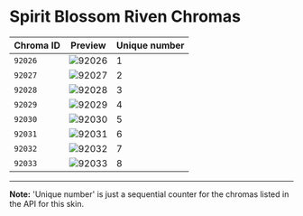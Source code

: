 # Spirit Blossom Riven Chromas

| Chroma ID | Preview | Unique number |
|---|---|---|
| `92026` | ![92026](https://raw.communitydragon.org/latest/plugins/rcp-be-lol-game-data/global/default/v1/champion-chroma-images/92/92026.png) | 1 |
| `92027` | ![92027](https://raw.communitydragon.org/latest/plugins/rcp-be-lol-game-data/global/default/v1/champion-chroma-images/92/92027.png) | 2 |
| `92028` | ![92028](https://raw.communitydragon.org/latest/plugins/rcp-be-lol-game-data/global/default/v1/champion-chroma-images/92/92028.png) | 3 |
| `92029` | ![92029](https://raw.communitydragon.org/latest/plugins/rcp-be-lol-game-data/global/default/v1/champion-chroma-images/92/92029.png) | 4 |
| `92030` | ![92030](https://raw.communitydragon.org/latest/plugins/rcp-be-lol-game-data/global/default/v1/champion-chroma-images/92/92030.png) | 5 |
| `92031` | ![92031](https://raw.communitydragon.org/latest/plugins/rcp-be-lol-game-data/global/default/v1/champion-chroma-images/92/92031.png) | 6 |
| `92032` | ![92032](https://raw.communitydragon.org/latest/plugins/rcp-be-lol-game-data/global/default/v1/champion-chroma-images/92/92032.png) | 7 |
| `92033` | ![92033](https://raw.communitydragon.org/latest/plugins/rcp-be-lol-game-data/global/default/v1/champion-chroma-images/92/92033.png) | 8 |

---

**Note:** 'Unique number' is just a sequential counter for the chromas listed in the API for this skin.